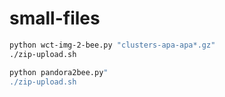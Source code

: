 # small-files


```bash
python wct-img-2-bee.py "clusters-apa-apa*.gz"
./zip-upload.sh
```

```bash
python pandora2bee.py"
./zip-upload.sh
```
